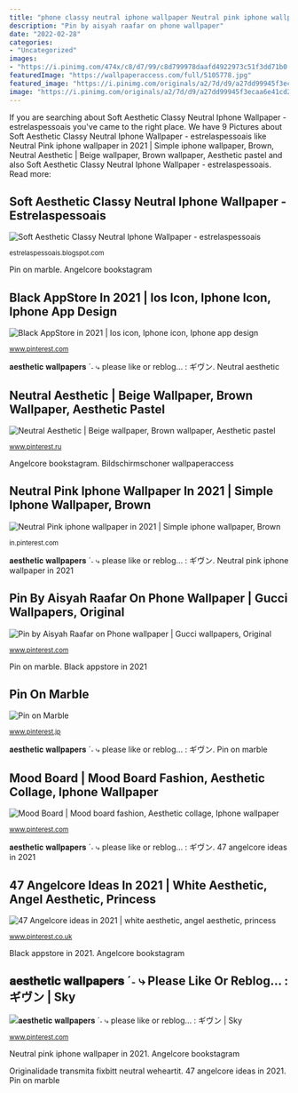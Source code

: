 ```yaml
---
title: "phone classy neutral iphone wallpaper Neutral pink iphone wallpaper in 2021"
description: "Pin by aisyah raafar on phone wallpaper"
date: "2022-02-28"
categories:
- "Uncategorized"
images:
- "https://i.pinimg.com/474x/c8/d7/99/c8d799978daafd4922973c51f3dd71b0.jpg"
featuredImage: "https://wallpaperaccess.com/full/5105778.jpg"
featured_image: "https://i.pinimg.com/originals/a2/7d/d9/a27dd99945f3ecaa6e41cd226977678c.jpg"
image: "https://i.pinimg.com/originals/a2/7d/d9/a27dd99945f3ecaa6e41cd226977678c.jpg"
---
```


If you are searching about Soft Aesthetic Classy Neutral Iphone Wallpaper - estrelaspessoais you've came to the right place. We have 9 Pictures about Soft Aesthetic Classy Neutral Iphone Wallpaper - estrelaspessoais like Neutral Pink iphone wallpaper in 2021 | Simple iphone wallpaper, Brown, Neutral Aesthetic | Beige wallpaper, Brown wallpaper, Aesthetic pastel and also Soft Aesthetic Classy Neutral Iphone Wallpaper - estrelaspessoais. Read more:

## Soft Aesthetic Classy Neutral Iphone Wallpaper - Estrelaspessoais

![Soft Aesthetic Classy Neutral Iphone Wallpaper - estrelaspessoais](https://wallpaperaccess.com/full/5105778.jpg "𝐚𝐞𝐬𝐭𝐡𝐞𝐭𝐢𝐜 𝐰𝐚𝐥𝐥𝐩𝐚𝐩𝐞𝐫𝐬 ˊ˗ ⤷ please like or reblog... : ギヴン")

<small>estrelaspessoais.blogspot.com</small>

Pin on marble. Angelcore bookstagram

## Black AppStore In 2021 | Ios Icon, Iphone Icon, Iphone App Design

![Black AppStore in 2021 | Ios icon, Iphone icon, Iphone app design](https://i.pinimg.com/originals/ee/b9/8b/eeb98b7ef4f159e5b144540782cd3b29.png "Originalidade transmita fixbitt neutral weheartit")

<small>www.pinterest.com</small>

𝐚𝐞𝐬𝐭𝐡𝐞𝐭𝐢𝐜 𝐰𝐚𝐥𝐥𝐩𝐚𝐩𝐞𝐫𝐬 ˊ˗ ⤷ please like or reblog... : ギヴン. Neutral aesthetic

## Neutral Aesthetic | Beige Wallpaper, Brown Wallpaper, Aesthetic Pastel

![Neutral Aesthetic | Beige wallpaper, Brown wallpaper, Aesthetic pastel](https://i.pinimg.com/originals/51/f3/0b/51f30b90b9e03260ed3463ccd304dfa3.jpg "Originalidade transmita fixbitt neutral weheartit")

<small>www.pinterest.ru</small>

Angelcore bookstagram. Bildschirmschoner wallpaperaccess

## Neutral Pink Iphone Wallpaper In 2021 | Simple Iphone Wallpaper, Brown

![Neutral Pink iphone wallpaper in 2021 | Simple iphone wallpaper, Brown](https://i.pinimg.com/originals/a2/7d/d9/a27dd99945f3ecaa6e41cd226977678c.jpg "Neutral pink iphone wallpaper in 2021")

<small>in.pinterest.com</small>

𝐚𝐞𝐬𝐭𝐡𝐞𝐭𝐢𝐜 𝐰𝐚𝐥𝐥𝐩𝐚𝐩𝐞𝐫𝐬 ˊ˗ ⤷ please like or reblog... : ギヴン. Neutral pink iphone wallpaper in 2021

## Pin By Aisyah Raafar On Phone Wallpaper | Gucci Wallpapers, Original

![Pin by Aisyah Raafar on Phone wallpaper | Gucci wallpapers, Original](https://i.pinimg.com/originals/79/ec/bb/79ecbb83a9ff968b4c52503f36150114.jpg "Soft aesthetic classy neutral iphone wallpaper")

<small>www.pinterest.com</small>

Pin on marble. Black appstore in 2021

## Pin On Marble

![Pin on Marble](https://i.pinimg.com/originals/2a/68/0c/2a680c371dc26239582a4f826076479f.jpg "Angelcore bookstagram")

<small>www.pinterest.jp</small>

𝐚𝐞𝐬𝐭𝐡𝐞𝐭𝐢𝐜 𝐰𝐚𝐥𝐥𝐩𝐚𝐩𝐞𝐫𝐬 ˊ˗ ⤷ please like or reblog... : ギヴン. Pin on marble

## Mood Board | Mood Board Fashion, Aesthetic Collage, Iphone Wallpaper

![Mood Board | Mood board fashion, Aesthetic collage, Iphone wallpaper](https://i.pinimg.com/originals/6a/ff/a4/6affa496684449234622544bf6fbcf35.jpg "Pin by aisyah raafar on phone wallpaper")

<small>www.pinterest.com</small>

𝐚𝐞𝐬𝐭𝐡𝐞𝐭𝐢𝐜 𝐰𝐚𝐥𝐥𝐩𝐚𝐩𝐞𝐫𝐬 ˊ˗ ⤷ please like or reblog... : ギヴン. 47 angelcore ideas in 2021

## 47 Angelcore Ideas In 2021 | White Aesthetic, Angel Aesthetic, Princess

![47 Angelcore ideas in 2021 | white aesthetic, angel aesthetic, princess](https://i.pinimg.com/474x/c8/d7/99/c8d799978daafd4922973c51f3dd71b0.jpg "Pin by aisyah raafar on phone wallpaper")

<small>www.pinterest.co.uk</small>

Black appstore in 2021. Angelcore bookstagram

## 𝐚𝐞𝐬𝐭𝐡𝐞𝐭𝐢𝐜 𝐰𝐚𝐥𝐥𝐩𝐚𝐩𝐞𝐫𝐬 ˊ˗ ⤷ Please Like Or Reblog... : ギヴン | Sky

![𝐚𝐞𝐬𝐭𝐡𝐞𝐭𝐢𝐜 𝐰𝐚𝐥𝐥𝐩𝐚𝐩𝐞𝐫𝐬 ˊ˗ ⤷ please like or reblog... : ギヴン | Sky](https://i.pinimg.com/originals/51/c9/82/51c982ec82fc34c87b9af76dcec98def.jpg "Soft aesthetic classy neutral iphone wallpaper")

<small>www.pinterest.com</small>

Neutral pink iphone wallpaper in 2021. Angelcore bookstagram

Originalidade transmita fixbitt neutral weheartit. 47 angelcore ideas in 2021. Pin on marble
